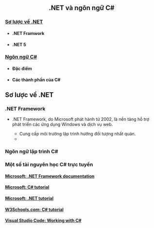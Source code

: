 <h2 align="center"> 
.NET và ngôn ngữ C#
</h2>

<div class="header">
<a href="#dotnet"><h3>Sơ lược về .NET</h3></a>
<ul>
    <li><h4>.NET Framwork</h4></li>
    <li><h4>.NET 5</h4></li>
</ul>

<a href="#csconcepts"><h3>Ngôn ngữ C#</h3></a>
<ul>
    <li>
        <h4>Đặc điểm</h4>
    </li>
    <li>
        <h4>Các thành phần của C# </h4>
    </li>
</ul>
</div>


## <a name="dotnet"/>Sơ lược về .NET </a>
### .NET Framework

- .NET Framework, do Microsoft phát hành từ 2002, là nền tảng hỗ trợ phát triển các ứng dụng Windows và dịch vụ web. 

    * Cung cấp môi trường lập trình hướng đối tượng nhất quán.
    * 





### Ngôn ngữ lập trình C#


### <a name="resources">Một số tài nguyên học C# trực tuyến</a>

#### [Microsoft: .NET Framework documentation](https://docs.microsoft.com/en-us/dotnet/framework/)
#### [Microsoft: C# tutorial](https://docs.microsoft.com/en-us/dotnet/csharp/)
#### [Microsoft: .NET tutorial](https://dotnet.microsoft.com/learn/dotnet/in-browser-tutorial)
#### [W3Schools.com: C# tutorial](https://www.w3schools.com/cs/index.php)
#### [Visual Studio Code: Working with C#](https://code.visualstudio.com/docs/languages/csharp)
